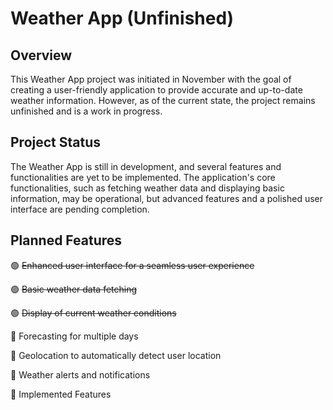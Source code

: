 # Weather App (Unfinished)

## Overview
This Weather App project was initiated in November with the goal of creating a user-friendly application
to provide accurate and up-to-date weather information.
However, as of the current state, the project remains unfinished and is a work in progress.

## Project Status

The Weather App is still in development,
and several features and functionalities are yet to be implemented. The application's core functionalities,
such as fetching weather data and displaying basic information,
may be operational, but advanced features and a polished user interface are pending completion.

## Planned Features

🟢 ~~Enhanced user interface for a seamless user experience~~ 

🟢 ~~Basic weather data fetching~~ 

🟢 ~~Display of current weather conditions~~ 

🔴 Forecasting for multiple days 

🔴 Geolocation to automatically detect user location

🔴 Weather alerts and notifications

🔴 Implemented Features


